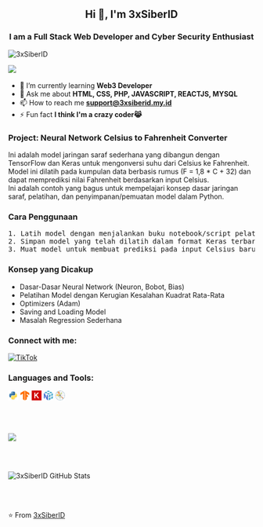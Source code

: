 <h2 align="center">Hi 👋, I'm 3xSiberID</h2>
<h3 align="center">I am a Full Stack Web Developer and Cyber Security Enthusiast</h3>

<p align="left"> <img src="https://komarev.com/ghpvc/?username=3xSiberID&label=Profile%20views&color=0e75b6&style=flat" alt="3xSiberID" /> </p>

![](https://github-trophies.vercel.app/?username=3xSiberID&theme=discord&no-frame=false&no-bg=false&margin-w=4)

- 🌱 I’m currently learning **Web3 Developer**
- 💬 Ask me about **HTML, CSS, PHP, JAVASCRIPT, REACTJS, MYSQL**
- 📫 How to reach me **support@3xsiberid.my.id**
- ⚡ Fun fact **I think I'm a crazy coder😹**

<h3 align="left">Project: Neural Network Celsius to Fahrenheit Converter</h3>

<p>
Ini adalah model jaringan saraf sederhana yang dibangun dengan TensorFlow dan Keras untuk mengonversi suhu dari Celsius ke Fahrenheit.<br>
Model ini dilatih pada kumpulan data berbasis rumus (F = 1,8 * C + 32) dan dapat memprediksi nilai Fahrenheit berdasarkan input Celsius.<br>
Ini adalah contoh yang bagus untuk mempelajari konsep dasar jaringan saraf, pelatihan, dan penyimpanan/pemuatan model dalam Python.
</p>

<h3 align="left">Cara Penggunaan</h3>
<pre>
1. Latih model dengan menjalankan buku notebook/script pelatihan yang disediakan.
2. Simpan model yang telah dilatih dalam format Keras terbaru (.keras).
3. Muat model untuk membuat prediksi pada input Celsius baru.
</pre>

<h3 align="left">Konsep yang Dicakup</h3>
<ul>
<li>Dasar-Dasar Neural Network (Neuron, Bobot, Bias)</li>
<li>Pelatihan Model dengan Kerugian Kesalahan Kuadrat Rata-Rata</li>
<li>Optimizers (Adam)</li>
<li>Saving and Loading Model</li>
<li>Masalah Regression Sederhana</li>
</ul>

<h3 align="left">Connect with me:</h3>

[![TikTok](https://img.shields.io/badge/TikTok-%23000000.svg?logo=TikTok&logoColor=white)](https://tiktok.com/@3xsiberid)

<h3 align="left">Languages and Tools:</h3>
<code><img height="20" src="https://raw.githubusercontent.com/devicons/devicon/master/icons/python/python-original.svg" alt="python"></code>
<code><img height="20" src="https://raw.githubusercontent.com/devicons/devicon/master/icons/tensorflow/tensorflow-original.svg" alt="tensorflow"></code>
<code><img height="20" src="https://raw.githubusercontent.com/devicons/devicon/master/icons/keras/keras-original.svg" alt="keras"></code>
<code><img height="20" src="https://raw.githubusercontent.com/devicons/devicon/master/icons/numpy/numpy-original.svg" alt="numpy"></code>
<code><img height="20" src="https://raw.githubusercontent.com/devicons/devicon/master/icons/matplotlib/matplotlib-original.svg" alt="matplotlib"></code>

<br><br>

<a href="https://github.com/3xSiberID">
  <img align="center" src="https://github-readme-stats.vercel.app/api/top-langs/?username=3xSiberID&theme=radical&hide=glsl,python" />
</a>

<br><br>

<img src="https://github-readme-stats.vercel.app/api?username=3xSiberID&&show_icons=true&theme=radical&line_height=27&v=5" alt="3xSiberID GitHub Stats" />

<br><br>

⭐️ From [3xSiberID](https://github.com/3xSiberID)
